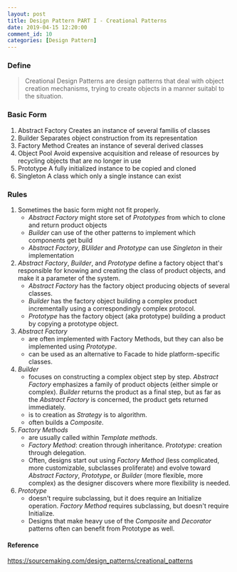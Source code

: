 ```yaml
---
layout: post
title: Design Pattern PART I - Creational Patterns
date: 2019-04-15 12:20:00
comment_id: 10
categories: [Design Pattern]
---
```


### Define

> Creational Design Patterns are design patterns that deal with object creation mechanisms, trying to create objects in a manner suitabl to the situation.

### Basic Form

1. Abstract Factory
    Creates an instance of several familis of classes
2. Builder
    Separates object construction from its representation
3. Factory Method
    Creates an instance of several derived classes
4. Object Pool
    Avoid expensive acquisition and release of resources by recycling objects that are no longer in use
5. Prototype
    A fully initialized instance to be copied and cloned
6. Singleton
    A class which only a single instance can exist

### Rules

1. Sometimes the basic form might not fit properly.
    - *Abstract Factory* might store set of *Prototypes* from which to clone and return product objects
    - *Builder* can use of the other patterns to implement which components get build
    - *Abstract Factory*, *BUilder* and *Prototype* can use *Singleton* in their implementation
2. *Abstract Factory*, *Builder*, and *Prototype* define a factory object that's responsible for knowing and creating the class of product objects, and make it a parameter of the system.
    - *Abstract Factory* has the factory object producing objects of several classes.
    - *Builder* has the factory object building a complex product incrementally using a correspondingly complex protocol.
    - *Prototype* has the factory object (aka prototype) building a product by copying a prototype object.
3. *Abstract Factory*
    - are often implemented with Factory Methods, but they can also be implemented using *Prototype*.
    - can be used as an alternative to Facade to hide platform-specific classes.
4. *Builder*
    - focuses on constructing a complex object step by step. *Abstract Factory* emphasizes a family of product objects (either simple or complex). *Builder* returns the product as a final step, but as far as the *Abstract Factory* is concerned, the product gets returned immediately.
    - is to creation as *Strategy* is to algorithm.
    - often builds a *Composite*.
5. *Factory Methods*
    - are usually called within *Template methods*.
    - *Factory Method*: creation through inheritance.
      *Prototype*: creation through delegation.
    - Often, designs start out using *Factory Method* (less complicated, more customizable, subclasses proliferate) and evolve toward *Abstract Factory*, *Prototype*, or *Builder* (more flexible, more complex) as the designer discovers where more flexibility is needed.
6. *Prototype*
    - doesn't require subclassing, but it does require an Initialize operation. *Factory Method* requires subclassing, but doesn't require Initialize.
    - Designs that make heavy use of the *Composite* and *Decorator* patterns often can benefit from Prototype as well.

#### Reference

<https://sourcemaking.com/design_patterns/creational_patterns>